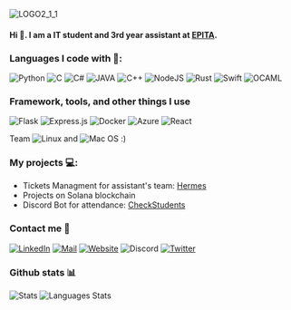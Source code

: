 ![LOGO2_1_1](https://user-images.githubusercontent.com/14821642/130301893-7d7ebc12-37b3-41bb-bab0-c1e21bf87a19.gif)

#### Hi 👋. I am a IT student and 3rd year assistant at [EPITA](https://www.epita.fr).

### Languages I code with 🎯:
![Python](https://img.shields.io/badge/python-3670A0?style=for-the-badge&logo=python&logoColor=ffdd54)
![C](https://img.shields.io/badge/c-%2300599C.svg?style=for-the-badge&logo=c&logoColor=white)
![C#](https://img.shields.io/badge/c%23-%23239120.svg?style=for-the-badge&logo=c-sharp&logoColor=white)
![JAVA](https://img.shields.io/badge/-JAVA-red?color=aa0000&style=for-the-badge&logo=java&logoColor=white)
![C++](https://img.shields.io/badge/c++-%2300599C.svg?style=for-the-badge&logo=c%2B%2B&logoColor=white)
![NodeJS](https://img.shields.io/badge/node.js-6DA55F?style=for-the-badge&logo=node.js&logoColor=white)
![Rust](https://img.shields.io/badge/rust-%23000000.svg?style=for-the-badge&logo=rust&logoColor=white)
![Swift](https://img.shields.io/badge/swift-F54A2A?style=for-the-badge&logo=swift&logoColor=white)
![OCAML](https://img.shields.io/badge/-Ocaml-orange?color=cc4100&style=for-the-badge&logo=ocaml&logoColor=white)

### Framework, tools, and other things I use
![Flask](https://img.shields.io/badge/flask-%23000.svg?style=for-the-badge&logo=flask&logoColor=white)
![Express.js](https://img.shields.io/badge/express.js-%23404d59.svg?style=for-the-badge&logo=express&logoColor=%2361DAFB)
![Docker](https://img.shields.io/badge/docker-%230db7ed.svg?style=for-the-badge&logo=docker&logoColor=white)
![Azure](https://img.shields.io/badge/azure-%230072C6.svg?style=for-the-badge&logo=microsoftazure&logoColor=white)
![React](https://img.shields.io/badge/react-%2320232a.svg?style=for-the-badge&logo=react&logoColor=%2361DAFB)

Team ![Linux](https://img.shields.io/badge/Linux-FCC624?style=for-the-badge&logo=linux&logoColor=black) and ![Mac OS](https://img.shields.io/badge/mac%20os-000000?style=for-the-badge&logo=macos&logoColor=F0F0F0) :)


### My projects 💻:
- Tickets Managment for assistant's team: [Hermes](https://github.com/Renaud-Dov/Hermes)
- Projects on Solana blockchain
- Discord Bot for attendance: [CheckStudents](https://github.com/Renaud-Dov/CheckStudents)

### Contact me 📢
[![LinkedIn](https://img.shields.io/badge/renaud.dov.devers-%230077B5.svg?style=for-the-badge&logo=linkedin&logoColor=white)](https://www.linkedin.com/in/renaud-dov-devers)
[![Mail](https://img.shields.io/badge/contact@bugbear.fr-D14836?style=for-the-badge)](mailto:contact@bugbear.fr)
[![Website](https://img.shields.io/badge/bugbear.fr-4DC730?style=for-the-badge)](https://bugbear.fr)
![Discord](https://img.shields.io/badge/bugbear-%237289DA.svg?style=for-the-badge&logo=discord&logoColor=white)
[![Twitter](https://img.shields.io/badge/dov__chavers-%231DA1F2.svg?style=for-the-badge&logo=Twitter&logoColor=white)](https://twitter.com/dov_chavers/)


### Github stats 📊
![Stats](https://github-readme-stats.vercel.app/api?username=Renaud-Dov&show_icons=true&bg_color=45,e6930e,a61127&title_color=fff&text_color=fff&icon_color=fff)
![Languages Stats](https://github-readme-stats.vercel.app/api/top-langs/?username=Renaud-Dov&show_icons=true&bg_color=45,e6930e,a61127&title_color=fff&text_color=fff&icon_color=fff&layout=compact)

